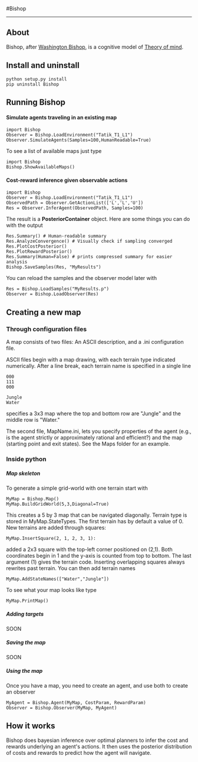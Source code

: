 #Bishop
______

## About

Bishop, after [Washington Bishop](http://en.wikipedia.org/wiki/Washington_Irving_Bishop), is a cognitive model of [Theory of mind](http://en.wikipedia.org/wiki/Theory_of_mind).

## Install and uninstall

	python setup.py install
	pip uninstall Bishop

## Running Bishop

#### Simulate agents traveling in an existing map

	import Bishop	
	Observer = Bishop.LoadEnvironment("Tatik_T1_L1")
	Observer.SimulateAgents(Samples=100,HumanReadable=True)

To see a list of available maps just type

	import Bishop	
	Bishop.ShowAvailableMaps()

#### Cost-reward inference given observable actions

	import Bishop
	Observer = Bishop.LoadEnvironment("Tatik_T1_L1")
	ObservedPath = Observer.GetActionList(['L','L','U'])
	Res = Observer.InferAgent(ObservedPath, Samples=100)

The result is a __PosteriorContainer__ object. Here are some things you can do with the output

	Res.Summary() # Human-readable summary
	Res.AnalyzeConvergence() # Visually check if sampling converged
	Res.PlotCostPosterior()
	Res.PlotRewardPosterior()
	Res.Summary(Human=False) # prints compressed summary for easier analysis
	Bishop.SaveSamples(Res, "MyResults")

You can reload the samples and the observer model later with

	Res = Bishop.LoadSamples("MyResults.p")
	Observer = Bishop.LoadObserver(Res)

## Creating a new map

### Through configuration files

A map consists of two files: An ASCII description, and a .ini configuration file.

ASCII files begin with a map drawing, with each terrain type indicated numerically. After a line break, each terrain name is specified in a single line

	000
	111
	000
	
	Jungle
	Water

specifies a 3x3 map where the top and bottom row are "Jungle" and the middle row is "Water."

The second file, MapName.ini, lets you specify properties of the agent (e.g., is the agent strictly or approximately rational and efficient?) and the map (starting point and exit states). See the Maps folder for an example.

### Inside python

##### Map skeleton

To generate a simple grid-world with one terrain start with

	MyMap = Bishop.Map()
	MyMap.BuildGridWorld(5,3,Diagonal=True)

This creates a 5 by 3 map that can be navigated diagonally. Terrain type is stored in MyMap.StateTypes. The first terrain has by default a value of 0. New terrains are added through squares:

	MyMap.InsertSquare(2, 1, 2, 3, 1):

added a 2x3 square with the top-left corner positioned on (2,1). Both coordinates begin in 1 and the y-axis is counted from top to bottom. The last argument (1) gives the terrain code. Inserting overlapping squares always rewrites past terrain. You can then add terrain names

	MyMap.AddStateNames(["Water","Jungle"])

To see what your map looks like type

	MyMap.PrintMap()

##### Adding targets

SOON

##### Saving the map

SOON

##### Using the map

Once you have a map, you need to create an agent, and use both to create an observer

	MyAgent = Bishop.Agent(MyMap, CostParam, RewardParam)
	Observer = Bishop.Observer(MyMap, MyAgent)

## How it works

Bishop does bayesian inference over optimal planners to infer the cost and rewards underlying an agent's actions. It then uses the posterior distribution of costs and rewards to predict how the agent will navigate.
